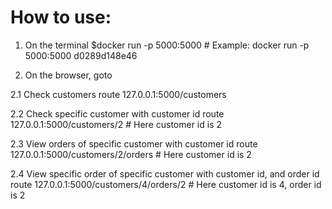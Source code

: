 # How to use:

1. On the terminal 
$docker run -p 5000:5000 <imageID>       # Example: docker run -p 5000:5000 d0289d148e46      
  
2. On the browser, goto
  
  2.1 Check customers route
  127.0.0.1:5000/customers
  
  2.2 Check specific customer with customer id route
  127.0.0.1:5000/customers/2                     # Here customer id is 2
  
  2.3 View orders of specific customer with customer id route
  127.0.0.1:5000/customers/2/orders             # Here customer id is 2
  
  
  2.4 View specific order of specific customer with customer id, and order id route
  127.0.0.1:5000/customers/4/orders/2   # Here customer id is 4, order id is 2
